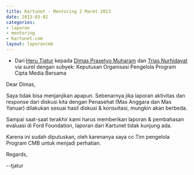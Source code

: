 ```yaml
---
title: Kartunet - Mentoring 2 Maret 2013
date: 2013-03-02
categories:
- laporan
- mentoring
- Kartunet.com
layout: laporancmb
---
```


* Dari [Heru Tjatur](http://wiki.ciptamedia.org/wiki/Heru_Tjatur) kepada [Dimas Prasetyo Muharam](http://wiki.ciptamedia.org/wiki/Dimas_Prasetyo_Muharam) dan [Trias Nurhidayat](http://wiki.ciptamedia.org/wiki/Trias_Nurhidayat) via surel dengan subyek: Keputusan Organisasi Pengelola Program Cipta Media Bersama

Dear Dimas,

Saya tidak bisa menjanjikan apapun. Sebenarnya jika laporan aktivitas
dan response dari diskusi kita dengan Penasehat (Mas Anggara dan Mas
Yanuar) dilakukan sesuai hasil diskusi & konsultasi, mungkin akan
berbeda. 

Sampai saat-saat terakhir kami harus memberikan laporan &
pembahasan evaluasi di Ford Foundation, laporan dari Kartunet tidak
kunjung ada.

Karena ini sudah diputuskan, oleh karenanya saya cc Tim pengelola
Program CMB untuk menjadi perhatian.

Regards,

--tjatur
